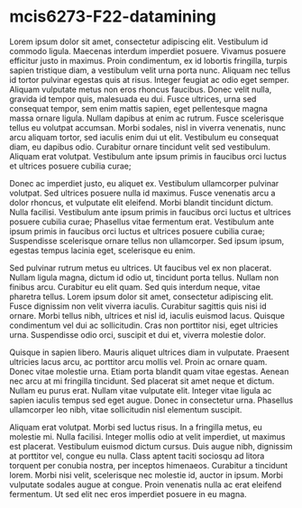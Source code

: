 # mcis6273-F22-datamining

Lorem ipsum dolor sit amet, consectetur adipiscing elit. Vestibulum id commodo ligula. Maecenas interdum imperdiet posuere. Vivamus posuere efficitur justo in maximus. Proin condimentum, ex id lobortis fringilla, turpis sapien tristique diam, a vestibulum velit urna porta nunc. Aliquam nec tellus id tortor pulvinar egestas quis at risus. Integer feugiat ac odio eget semper. Aliquam vulputate metus non eros rhoncus faucibus. Donec velit nulla, gravida id tempor quis, malesuada eu dui. Fusce ultrices, urna sed consequat tempor, sem enim mattis sapien, eget pellentesque magna massa ornare ligula. Nullam dapibus at enim ac rutrum. Fusce scelerisque tellus eu volutpat accumsan. Morbi sodales, nisl in viverra venenatis, nunc arcu aliquam tortor, sed iaculis enim dui ut elit. Vestibulum eu consequat diam, eu dapibus odio. Curabitur ornare tincidunt velit sed vestibulum. Aliquam erat volutpat. Vestibulum ante ipsum primis in faucibus orci luctus et ultrices posuere cubilia curae;

Donec ac imperdiet justo, eu aliquet ex. Vestibulum ullamcorper pulvinar volutpat. Sed ultrices posuere nulla id maximus. Fusce venenatis arcu a dolor rhoncus, et vulputate elit eleifend. Morbi blandit tincidunt dictum. Nulla facilisi. Vestibulum ante ipsum primis in faucibus orci luctus et ultrices posuere cubilia curae; Phasellus vitae fermentum erat. Vestibulum ante ipsum primis in faucibus orci luctus et ultrices posuere cubilia curae; Suspendisse scelerisque ornare tellus non ullamcorper. Sed ipsum ipsum, egestas tempus lacinia eget, scelerisque eu enim.

Sed pulvinar rutrum metus eu ultrices. Ut faucibus vel ex non placerat. Nullam ligula magna, dictum id odio ut, tincidunt porta tellus. Nullam non finibus arcu. Curabitur eu elit quam. Sed quis interdum neque, vitae pharetra tellus. Lorem ipsum dolor sit amet, consectetur adipiscing elit. Fusce dignissim non velit viverra iaculis. Curabitur sagittis quis nisi id ornare. Morbi tellus nibh, ultrices et nisl id, iaculis euismod lacus. Quisque condimentum vel dui ac sollicitudin. Cras non porttitor nisi, eget ultricies urna. Suspendisse odio orci, suscipit et dui et, viverra molestie dolor.

Quisque in sapien libero. Mauris aliquet ultrices diam in vulputate. Praesent ultricies lacus arcu, ac porttitor arcu mollis vel. Proin ac ornare quam. Donec vitae molestie urna. Etiam porta blandit quam vitae egestas. Aenean nec arcu at mi fringilla tincidunt. Sed placerat sit amet neque et dictum. Nullam eu purus erat. Nullam vitae vulputate elit. Integer vitae ligula ac sapien iaculis tempus sed eget augue. Donec in consectetur urna. Phasellus ullamcorper leo nibh, vitae sollicitudin nisl elementum suscipit.

Aliquam erat volutpat. Morbi sed luctus risus. In a fringilla metus, eu molestie mi. Nulla facilisi. Integer mollis odio at velit imperdiet, ut maximus est placerat. Vestibulum euismod dictum cursus. Duis augue nibh, dignissim at porttitor vel, congue eu nulla. Class aptent taciti sociosqu ad litora torquent per conubia nostra, per inceptos himenaeos. Curabitur a tincidunt lorem. Morbi nisi velit, scelerisque nec molestie id, auctor in ipsum. Morbi vulputate sodales augue at congue. Proin venenatis nulla ac erat eleifend fermentum. Ut sed elit nec eros imperdiet posuere in eu magna.
